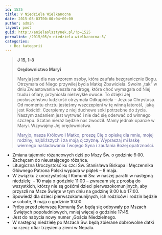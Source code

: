 ```yaml
---
id: 1525
title: V Niedziela Wielkanocna
date: 2015-05-03T00:00:04+00:00
author: admin
layout: post
guid: http://anielaolsztynek.pl/?p=1525
permalink: /2015/05/v-niedziela-wielkanocna-5/
categories:
  - Bez kategorii
---
```

> **J 15, 1-8**
> 
> **Orędownictwo Maryi**
> 
> Maryja jest dla nas wzorem osoby, która zaufała bezgranicznie Bogu. Otrzymała od Niego przywilej bycia Matką Zbawiciela. Swoim &#8222;tak&#8221; w dniu Zwiastowania weszła na drogę, która choć wymagała od Niej trudu i ofiary, przyniosła niezwykłe owoce. To dzięki Jej posłuszeństwu ludzkość otrzymała Odkupiciela &#8211; Jezusa Chrystusa. Od momentu chrztu jesteśmy wszczepieni w tę winną latorośl,  jaką jest Kościół. Czerpiemy z niej duchowe soki potrzebne do życia. Naszym zadaniem jest wytrwać i nie dać się oderwać od winnego szczepu. Szatan nieraz będzie nas zwodził. Mamy jednak oparcie w Maryi. Wzywajmy Jej orędownictwa.
> 
> <span style="color: #666699;">Maryjo, nasza Królowo i Matko, proszę Cię o opiekę dla mnie, mojej rodziny, najbliższych i za moją ojczyznę. Wypraszaj mi łaskę wiernego naśladowania Twojego Syna i zaufania Bożej opatrzności.</span>

  * Zmiana tajemnic różańcowych dziś po Mszy Św. o godzinie 9:00. Zachęcam do nieustającego różańca.
  * Liturgiczna Uroczystość ku czci Św. Stanisława Biskupa i Męczennika Głównego Patrona Polski wypada w piątek &#8211; 8 maja.
  * W związku z uroczystością I Komunii Św. w naszej parafii w następną niedzielę  &#8211; 10 maja o godzinie 11:00 &#8211; zwracam się z prośbą do wszystkich, którzy nie są gośćmi dzieci pierwszokomunijnych, aby przyszli na Msze Święte w tym dniu na godzinę 9:00 lub 17:00.
  * Spowiedź dla dzieci pierwszokomunijnych, ich rodziców i rodzin będzie w sobotę, 9 maja o godzinie 10:00.
  * Próby przed pierwszą Komunią Św. będą się odbywały po Mszach  Świętych popołudniowych, mniej więcej o godzinie 17:45.
  * Jest do nabycia nowy numer &#8222;Gościa Niedzielnego.
  * W następną niedzielę po Mszach Św. będą zbierane dobrowolne datki na rzecz ofiar trzęsienia ziemi w Nepalu.